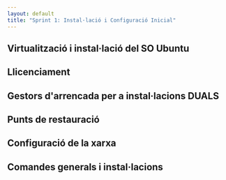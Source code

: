 ```yaml
---
layout: default
title: "Sprint 1: Instal·lació i Configuració Inicial"
---
```


## Virtualització i instal·lació del SO Ubuntu
## Llicenciament
## Gestors d'arrencada per a instal·lacions DUALS
## Punts de restauració
## Configuració de la xarxa
## Comandes generals i instal·lacions
